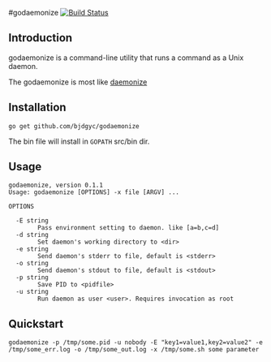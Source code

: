 #godaemonize [![Build Status](https://travis-ci.org/bjdgyc/godaemonize.svg?branch=master)](https://travis-ci.org/bjdgyc/godaemonize)

## Introduction

godaemonize is a command-line utility that runs a command as a Unix daemon.

The godaemonize is most like [daemonize](https://github.com/bmc/daemonize)

## Installation

`go get github.com/bjdgyc/godaemonize`

The bin file will install in `GOPATH` src/bin dir.

## Usage

```
godaemonize, version 0.1.1
Usage: godaemonize [OPTIONS] -x file [ARGV] ...

OPTIONS

  -E string
    	Pass environment setting to daemon. like [a=b,c=d]
  -d string
    	Set daemon's working directory to <dir>
  -e string
    	Send daemon's stderr to file, default is <stderr>
  -o string
    	Send daemon's stdout to file, default is <stdout>
  -p string
    	Save PID to <pidfile>
  -u string
    	Run daemon as user <user>. Requires invocation as root
```


## Quickstart


```
godaemonize -p /tmp/some.pid -u nobody -E "key1=value1,key2=value2" -e /tmp/some_err.log -o /tmp/some_out.log -x /tmp/some.sh some parameter
```




